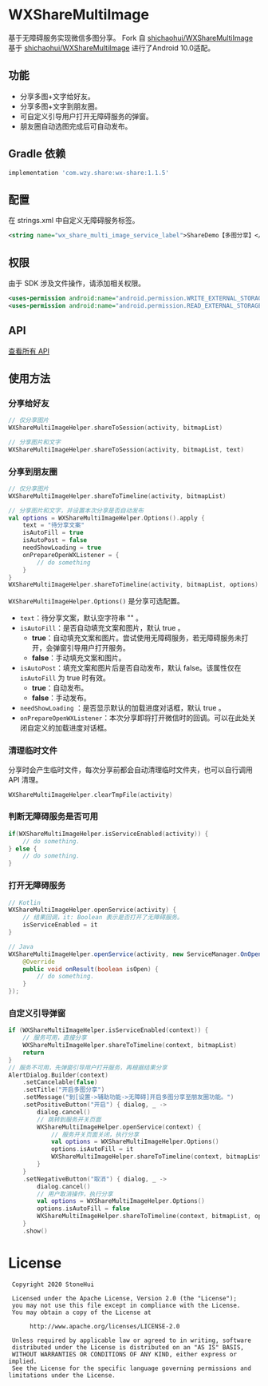 # WXShareMultiImage

基于无障碍服务实现微信多图分享。
Fork 自 [shichaohui/WXShareMultiImage](https://github.com/shichaohui/WXShareMultiImage)
基于 [shichaohui/WXShareMultiImage](https://github.com/shichaohui/WXShareMultiImage) 进行了Android 10.0适配。

## 功能

* 分享多图+文字给好友。
* 分享多图+文字到朋友圈。
* 可自定义引导用户打开无障碍服务的弹窗。
* 朋友圈自动选图完成后可自动发布。

## Gradle 依赖

```groovy
implementation 'com.wzy.share:wx-share:1.1.5'
```

## 配置

在 strings.xml 中自定义无障碍服务标签。
```xml
<string name="wx_share_multi_image_service_label">ShareDemo【多图分享】</string>
```

## 权限

由于 SDK 涉及文件操作，请添加相关权限。
```xml
<uses-permission android:name="android.permission.WRITE_EXTERNAL_STORAGE"/>
<uses-permission android:name="android.permission.READ_EXTERNAL_STORAGE"/>
```

## API

[查看所有 API](./wx-share/src/main/java/com/sch/share/WXShareMultiImageHelper.kt)

## 使用方法

### 分享给好友

```kotlin
// 仅分享图片
WXShareMultiImageHelper.shareToSession(activity, bitmapList)

// 分享图片和文字
WXShareMultiImageHelper.shareToSession(activity, bitmapList, text)
```

### 分享到朋友圈

```kotlin
// 仅分享图片
WXShareMultiImageHelper.shareToTimeline(activity, bitmapList)

// 分享图片和文字，并设置本次分享是否自动发布
val options = WXShareMultiImageHelper.Options().apply {
    text = "待分享文案"
    isAutoFill = true
    isAutoPost = false
    needShowLoading = true
    onPrepareOpenWXListener = {
        // do something
    }
}
WXShareMultiImageHelper.shareToTimeline(activity, bitmapList, options)
```
`WXShareMultiImageHelper.Options()` 是分享可选配置。

* `text`：待分享文案，默认空字符串 "" 。
* `isAutoFill`：是否自动填充文案和图片，默认 true 。
  * **true**：自动填充文案和图片。尝试使用无障碍服务，若无障碍服务未打开，会弹窗引导用户打开服务。
  * **false**：手动填充文案和图片。
* `isAutoPost`：填充文案和图片后是否自动发布，默认 false。该属性仅在 `isAutoFill` 为 true 时有效。
  * **true**：自动发布。
  * **false**：手动发布。
* `needShowLoading` ：是否显示默认的加载进度对话框，默认 true 。
* `onPrepareOpenWXListener`：本次分享即将打开微信时的回调。可以在此处关闭自定义的加载进度对话框。

### 清理临时文件

分享时会产生临时文件，每次分享前都会自动清理临时文件夹，也可以自行调用 API 清理。

```kotlin
WXShareMultiImageHelper.clearTmpFile(activity)
```

### 判断无障碍服务是否可用

```kotlin
if(WXShareMultiImageHelper.isServiceEnabled(activity)) {
    // do something.
} else {
    // do something.
}
```

### 打开无障碍服务

```kotlin
// Kotlin
WXShareMultiImageHelper.openService(activity) {
    // 结果回调，it: Boolean 表示是否打开了无障碍服务。
    isServiceEnabled = it
}
```

```java
// Java
WXShareMultiImageHelper.openService(activity, new ServiceManager.OnOpenServiceListener() {
    @Override
    public void onResult(boolean isOpen) {
        // do something.
    }
});
```

### 自定义引导弹窗

```kotlin
if (WXShareMultiImageHelper.isServiceEnabled(context)) {
    // 服务可用，直接分享
    WXShareMultiImageHelper.shareToTimeline(context, bitmapList)
    return
}
// 服务不可用，先弹窗引导用户打开服务，再根据结果分享
AlertDialog.Builder(context)
    .setCancelable(false)
    .setTitle("开启多图分享")
    .setMessage("到[设置->辅助功能->无障碍]开启多图分享至朋友圈功能。")
    .setPositiveButton("开启") { dialog, _ ->
        dialog.cancel()
        // 跳转到服务开关页面
        WXShareMultiImageHelper.openService(context) {
            // 服务开关页面关闭，执行分享
            val options = WXShareMultiImageHelper.Options()
            options.isAutoFill = it
            WXShareMultiImageHelper.shareToTimeline(context, bitmapList, options)
        }
    }
    .setNegativeButton("取消") { dialog, _ ->
        dialog.cancel()
        // 用户取消操作，执行分享
        val options = WXShareMultiImageHelper.Options()
        options.isAutoFill = false
        WXShareMultiImageHelper.shareToTimeline(context, bitmapList, options)
    }
    .show()
```

# License

```
 Copyright 2020 StoneHui
 
 Licensed under the Apache License, Version 2.0 (the "License");
 you may not use this file except in compliance with the License.
 You may obtain a copy of the License at
 
      http://www.apache.org/licenses/LICENSE-2.0
 
 Unless required by applicable law or agreed to in writing, software
 distributed under the License is distributed on an "AS IS" BASIS,
 WITHOUT WARRANTIES OR CONDITIONS OF ANY KIND, either express or implied.
 See the License for the specific language governing permissions and limitations under the License.
```
